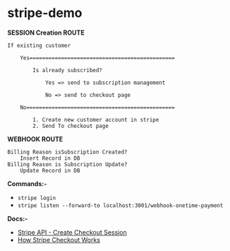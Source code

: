 # stripe-demo

**SESSION Creation ROUTE**

    If existing customer

        Yes==============================================

            Is already subscribed?

                Yes => send to subscription management

                No => send to checkout page

        No===============================================

            1. Create new customer account in stripe
            2. Send To checkout page

**WEBHOOK ROUTE**

    Billing Reason isSubscription Created?
        Insert Record in DB
    Billing Reason is Subscription Update?
        Update Record in DB

**Commands:-**

- `stripe login`
- `stripe listen --forward-to localhost:3001/webhook-onetime-payment`

**Docs:-**

- [Stripe API - Create Checkout Session](https://stripe.com/docs/api/checkout/sessions/create)
- [How Stripe Checkout Works](https://stripe.com/docs/payments/checkout/how-checkout-works)
